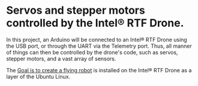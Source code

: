 # Servos and stepper motors controlled by the Intel® RTF Drone.

In this project, an Arduino will be connected to an Intel® RTF Drone using the USB port, or through the UART via the Telemetry port. Thus, all manner of things can then be controlled by the drone's code, such as servos, stepper motors, and a vast array of sensors.  

The [Goal is to create a flying robot](https://github.com/PhilippeDoucette/Intel-RTF-Drone-with-servo-control/wiki) is installed on the Intel® RTF Drone as a layer of the Ubuntu Linux.
